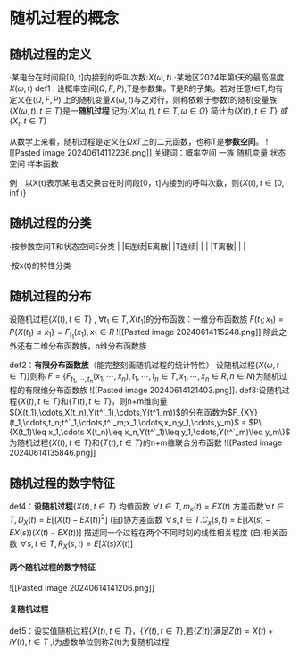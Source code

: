 # 随机过程的概念
## 随机过程的定义
·某电台在时间段[0, t]内接到的呼叫次数:$X(\omega ,t)$
·某地区2024年第t天的最高温度$X(\omega ,t)$
def1 : 设概率空间$(\Omega ,F, P)$,T是参数集。T是R的子集。若对任意t$\in$T,均有定义在$(\Omega , F ,P)$ 上的随机变量$X(\omega,t)$与之对行，则称依赖于参数t的随机变量族{$X(\omega,t),t\in T$}是一**随机过程**
	记为{$X(\omega,t),t\in T ,\omega \in \Omega$}
	简计为{$X(t),t\in T$} $或${$X_t, t\in T$}

从数学上来看，随机过程是定义在$\Omega x T$上的二元函数，也称T是**参数空间**。
![[Pasted image 20240614112236.png]]
关键词：概率空间 一族 随机变量 状态空间 样本函数 

例：以X(t)表示某电话交换台在时间段[0，t]内接到的呼叫次数，则{$X(t),t\in [0,\inf)$}
## 随机过程的分类 
·按参数空间T和状态空间E分类
|           |E连续|E离散|
|T连续|         |             |
|T离散|         |             |

·按x(t)的特性分类
## 随机过程的分布
设随机过程{$X(t),t\in T$} ,
$\forall t_{1}\in T,X(t_{1})$的分布函数：一维分布函数族
	$F(t_{1};x_{1})=P\{X(t_{1})\leq x_{1}\}=F_{t_{1}}(x_{1}), x_1\in R$
![[Pasted image 20240614115248.png]]
除此之外还有二维分布函数族，n维分布函数族

def2：**有限分布函数族**（能完整刻画随机过程的统计特性）
设随机过程$\{X(\omega,t\in T)\}$则称
$F=\left\{F_{t_1,\cdots,t_n}(x_1,\cdots,x_n),t_1,\cdots,t_n\in T,x_1,\cdots,x_n\in R,n\in N\right\}$为随机过程的有限维分布函数族
![[Pasted image 20240614121403.png]].
def3:设随机过程{$X(t), t\in T$}和{$T(t), t\in T$}，则n+m维向量$(X(t_1),\cdots,X(t_n),Y(t^`_1),\cdots,Y(t^1_m))$的分布函数为$F_{XY}  (t_1,\cdots,t_n;t^`_1,\cdots,t^`_m;x_1,\cdots,x_n;y_1,\cdots,y_m)$  = $P\{X(t_1)\leq x_1,\cdots X(t_n)\leq x_n,Y(t^`_1)\leq y_1,\cdots,Y(t^`_m)\leq y_m\}$ 为随机过程{$X(t), t\in T$}和{$T(t), t\in T$}的n+m维联合分布函数
![[Pasted image 20240614135846.png]]

## 随机过程的数字特征

def4：**设随机过程**{$X(t), t\in T$}
		均值函数 $\forall t\in T,m_x(t)= EX(t)$
		方差函数$\forall t\in T,D_X(t) = E[(X(t)-EX(t))^2]$ 
		(自)协方差函数 $\forall s,t\in T.C_x(s,t) = E[(X(s)-EX(s))(X(t)-EX(t))]$  描述同一个过程在两个不同时刻的线性相关程度
		(自)相关函数 $\forall s,t\in T,R_X(s,t) = E[X(s)X(t)]$

#### 两个随机过程的数字特征
![[Pasted image 20240614141206.png]]

#### 复随机过程
def5：设实值随机过程$\{X(t),t\in T\}$，{$Y(t),t\in T$},若{$Z(t)$}满足$Z(t) = X(t)+iY(t), t\in T$ ,i为虚数单位则称Z(t)为复随机过程